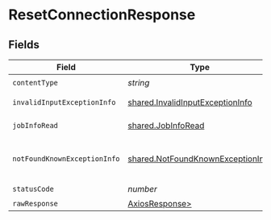 # ResetConnectionResponse


## Fields

| Field                                                                                  | Type                                                                                   | Required                                                                               | Description                                                                            |
| -------------------------------------------------------------------------------------- | -------------------------------------------------------------------------------------- | -------------------------------------------------------------------------------------- | -------------------------------------------------------------------------------------- |
| `contentType`                                                                          | *string*                                                                               | :heavy_check_mark:                                                                     | N/A                                                                                    |
| `invalidInputExceptionInfo`                                                            | [shared.InvalidInputExceptionInfo](../../models/shared/invalidinputexceptioninfo.md)   | :heavy_minus_sign:                                                                     | Input failed validation                                                                |
| `jobInfoRead`                                                                          | [shared.JobInfoRead](../../models/shared/jobinforead.md)                               | :heavy_minus_sign:                                                                     | Successful operation                                                                   |
| `notFoundKnownExceptionInfo`                                                           | [shared.NotFoundKnownExceptionInfo](../../models/shared/notfoundknownexceptioninfo.md) | :heavy_minus_sign:                                                                     | Object with given id was not found.                                                    |
| `statusCode`                                                                           | *number*                                                                               | :heavy_check_mark:                                                                     | N/A                                                                                    |
| `rawResponse`                                                                          | [AxiosResponse>](https://axios-http.com/docs/res_schema)                               | :heavy_minus_sign:                                                                     | N/A                                                                                    |